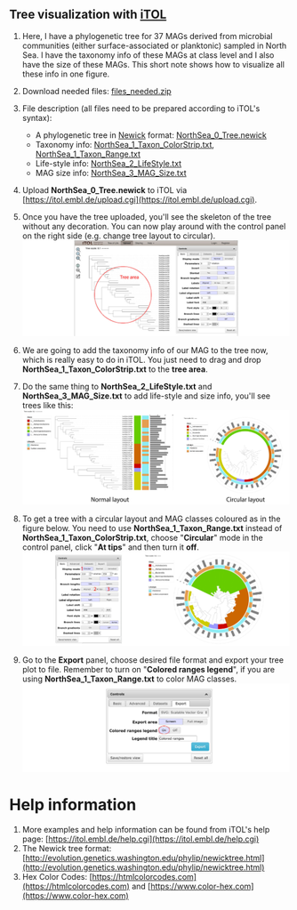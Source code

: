 
## Tree visualization with [iTOL](https://itol.embl.de)

1. Here, I have a phylogenetic tree for 37 MAGs derived from microbial communities (either surface-associated or planktonic) sampled in North Sea.
I have the taxonomy info of these MAGs at class level and I also have the size of these MAGs.
This short note shows how to visualize all these info in one figure.

1. Download needed files: [files_needed.zip](files_needed.zip)

1. File description (all files need to be prepared according to iTOL's syntax):

    + A phylogenetic tree in [Newick](http://evolution.genetics.washington.edu/phylip/newicktree.html) format: [NorthSea_0_Tree.newick](files_needed/NorthSea_0_Tree.newick)
    + Taxonomy info: [NorthSea_1_Taxon_ColorStrip.txt](files_needed/NorthSea_1_Taxon_ColorStrip.txt), [NorthSea_1_Taxon_Range.txt](files_needed/NorthSea_1_Taxon_Range.txt)
    + Life-style info: [NorthSea_2_LifeStyle.txt](files_needed/NorthSea_2_LifeStyle.txt)
    + MAG size info: [NorthSea_3_MAG_Size.txt](files_needed/NorthSea_3_MAG_Size.txt)

1. Upload **NorthSea_0_Tree.newick** to iTOL via [https://itol.embl.de/upload.cgi](https://itol.embl.de/upload.cgi).

1. Once you have the tree uploaded, you'll see the skeleton of the tree without any decoration. 
You can now play around with the control panel on the right side (e.g. change tree layout to circular).
![Step_1](figures/Step_1.jpg)

1. We are going to add the taxonomy info of our MAG to the tree now, which is really easy to do in iTOL. 
You just need to drag and drop **NorthSea_1_Taxon_ColorStrip.txt**  to the **tree area**.

1. Do the same thing to **NorthSea_2_LifeStyle.txt** and **NorthSea_3_MAG_Size.txt** to add life-style and size info, 
you'll see trees like this:
![Tree_1](figures/Tree_1.jpg)

1. To get a tree with a circular layout and MAG classes coloured as in the figure below. 
You need to use **NorthSea_1_Taxon_Range.txt** instead of **NorthSea_1_Taxon_ColorStrip.txt**,
choose "**Circular**" mode in the control panel, click "**At tips**" and then turn it **off**.
![Tree_2](figures/Tree_2.jpg)

1. Go to the **Export** panel, choose desired file format and export your tree plot to file. 
Remember to turn on "**Colored ranges legend**", if you are using **NorthSea_1_Taxon_Range.txt** to color MAG classes.
![Step_2](figures/Step_2.jpg)


# Help information

1. More examples and help information can be found from iTOL's help page: [https://itol.embl.de/help.cgi](https://itol.embl.de/help.cgi)
1. The Newick tree format: [http://evolution.genetics.washington.edu/phylip/newicktree.html](http://evolution.genetics.washington.edu/phylip/newicktree.html)
1. Hex Color Codes: [https://htmlcolorcodes.com](https://htmlcolorcodes.com) and [https://www.color-hex.com](https://www.color-hex.com)
